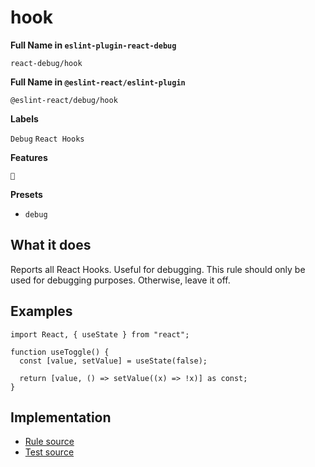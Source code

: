 # hook

**Full Name in `eslint-plugin-react-debug`**

```plain copy
react-debug/hook
```

**Full Name in `@eslint-react/eslint-plugin`**

```plain copy
@eslint-react/debug/hook
```

**Labels**

`Debug` `React Hooks`

**Features**

`🐞`

**Presets**

- `debug`

## What it does

Reports all React Hooks. Useful for debugging. This rule should only be used for debugging purposes. Otherwise, leave it off.

## Examples

```tsx
import React, { useState } from "react";

function useToggle() {
  const [value, setValue] = useState(false);

  return [value, () => setValue((x) => !x)] as const;
}
```

## Implementation

- [Rule source](https://github.com/rEl1cx/eslint-react/tree/main/packages/plugins/eslint-plugin-react-debug/src/rules/hook.ts)
- [Test source](https://github.com/rEl1cx/eslint-react/tree/main/packages/plugins/eslint-plugin-react-debug/src/rules/hook.spec.ts)
